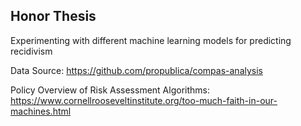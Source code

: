 ## Honor Thesis

Experimenting with different machine learning models for predicting recidivism

Data Source: https://github.com/propublica/compas-analysis

Policy Overview of Risk Assessment Algorithms: https://www.cornellrooseveltinstitute.org/too-much-faith-in-our-machines.html
